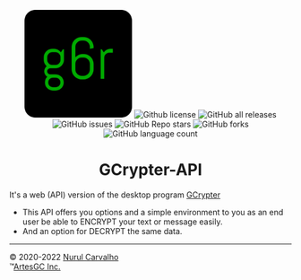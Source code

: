 <div align="center">

![gc-logo](https://github.com/ArtesGC/gcrypter-api/raw/main/app/static/img/favicon/favicon-192x192.png)
![Github license](https://img.shields.io/github/license/ArtesGC/gcrypter-api?style=social) 
![GitHub all releases](https://img.shields.io/github/downloads/ArtesGC/gcrypter-api/total?style=social) \
![GitHub issues](https://img.shields.io/github/issues/ArtesGC/gcrypter-api?style=social)
![GitHub Repo stars](https://img.shields.io/github/stars/ArtesGC/gcrypter-api?style=social)
![GitHub forks](https://img.shields.io/github/forks/ArtesGC/gcrypter-api?style=social) \
![GitHub language count](https://img.shields.io/github/languages/count/ArtesGC/gcrypter-api?style=social)

# GCrypter-API

</div>

It's a web (API) version of the desktop program [GCrypter](https://github.com/ArtesGC/gcrypter-desktop)

- This API offers you options and a simple environment
to you as an end user be able to ENCRYPT your text or message easily.
- And an option for DECRYPT the same data.

---

&copy; 2020-2022 [Nurul Carvalho](mailto:nuruldecarvalho@gmail.com) \
&trade;[ArtesGC Inc.](https://artesgc.home.blog)
